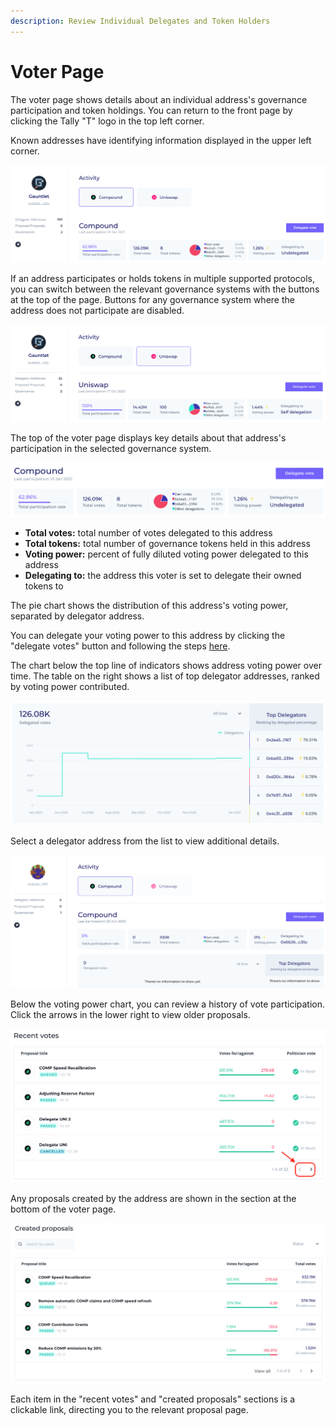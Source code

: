 ```yaml
---
description: Review Individual Delegates and Token Holders
---
```


# Voter Page

The voter page shows details about an individual address's governance participation and token holdings. You can return to the front page by clicking the Tally "T" logo in the top left corner.

Known addresses have identifying information displayed in the upper left corner.

![](<../../.gitbook/assets/image (30).png>)

If an address participates or holds tokens in multiple supported protocols, you can switch between the relevant governance systems with the buttons at the top of the page. Buttons for any governance system where the address does not participate are disabled.

![](<../../.gitbook/assets/image (28).png>)

The top of the voter page displays key details about that address's participation in the selected governance system.&#x20;

![](<../../.gitbook/assets/image (32).png>)

* **Total votes:** total number of votes delegated to this address
* **Total tokens:** total number of governance tokens held in this address
* **Voting power:** percent of fully diluted voting power delegated to this address
* **Delegating to:** the address this voter is set to delegate their owned tokens to

The pie chart shows the distribution of this address's voting power, separated by delegator address.&#x20;

You can delegate your voting power to this address by clicking the "delegate votes" button and following the steps [here](https://tally.gitbook.io/docs/user-guides/voting-and-delegation/delegate-votes#delegate-votes-to-another-address).

The chart below the top line of indicators shows address voting power over time. The table on the right shows a list of top delegator addresses, ranked by voting power contributed.

![](<../../.gitbook/assets/image (33).png>)

Select a delegator address from the list to view additional details.

![](<../../.gitbook/assets/image (34).png>)

Below the voting power chart, you can review a history of vote participation. Click the arrows in the lower right to view older proposals.

![](<../../.gitbook/assets/image (35).png>)

Any proposals created by the address are shown in the section at the bottom of the voter page.&#x20;

![](<../../.gitbook/assets/image (36).png>)

Each item in the "recent votes" and "created proposals" sections is a clickable link, directing you to the relevant proposal page.
